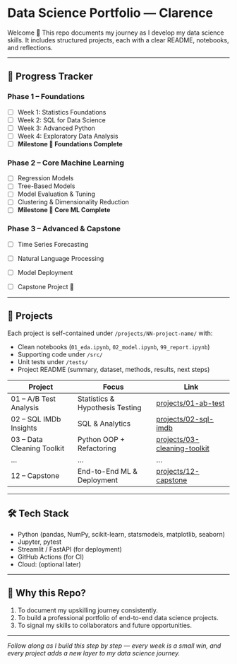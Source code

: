 # Data Science Portfolio — Clarence

Welcome 👋 This repo documents my journey as I develop my data science skills.
It includes structured projects, each with a clear README, notebooks, and reflections.


---

## 🚀 Progress Tracker

### Phase 1 – Foundations
- [ ] Week 1: Statistics Foundations
- [ ] Week 2: SQL for Data Science
- [ ] Week 3: Advanced Python
- [ ] Week 4: Exploratory Data Analysis
- [ ] **Milestone 🎉 Foundations Complete**

### Phase 2 – Core Machine Learning
- [ ] Regression Models
- [ ] Tree-Based Models
- [ ] Model Evaluation & Tuning
- [ ] Clustering & Dimensionality Reduction
- [ ] **Milestone 🎉 Core ML Complete**

### Phase 3 – Advanced & Capstone
- [ ] Time Series Forecasting
- [ ] Natural Language Processing
- [ ] Model Deployment
- [ ] Capstone Project 🚀


---

## 📂 Projects

Each project is self-contained under `/projects/NN-project-name/` with:
- Clean notebooks (`01_eda.ipynb`, `02_model.ipynb`, `99_report.ipynb`)
- Supporting code under `/src/`
- Unit tests under `/tests/`
- Project README (summary, dataset, methods, results, next steps)

| Project | Focus | Link |
|---------|-------|------|
| 01 – A/B Test Analysis | Statistics & Hypothesis Testing | [projects/01-ab-test](projects/01-ab-test) |
| 02 – SQL IMDb Insights | SQL & Analytics | [projects/02-sql-imdb](projects/02-sql-imdb) |
| 03 – Data Cleaning Toolkit | Python OOP + Refactoring | [projects/03-cleaning-toolkit](projects/03-cleaning-toolkit) |
| … | … | … |
| 12 – Capstone | End-to-End ML & Deployment | [projects/12-capstone](projects/12-capstone) |

---

## 🛠️ Tech Stack
- Python (pandas, NumPy, scikit-learn, statsmodels, matplotlib, seaborn)
- Jupyter, pytest
- Streamlit / FastAPI (for deployment)
- GitHub Actions (for CI)
- Cloud: (optional later)

---

## 🎯 Why this Repo?
1. To document my upskilling journey consistently.
2. To build a professional portfolio of end-to-end data science projects.
3. To signal my skills to collaborators and future opportunities.

---

*Follow along as I build this step by step — every week is a small win, and every project adds a new layer to my data science journey.*
